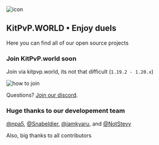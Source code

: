   ![icon](https://avatars.githubusercontent.com/u/131176467?s=200&v=4)
  ## KitPvP.WORLD • Enjoy duels

Here you can find all of our open source projects

### Join KitPvP.world soon

Join via kitpvp.world, its not that difficult (`1.19.2 - 1.20.x`)

![how to join](https://i.imgur.com/s08c6rh.gif)

Questions? [Join our discord](https://dc.kitpvp.world).

### Huge thanks to our developement team

[@npa5](https://github.com/npa5), [@Snabeldier](https://github.com/Snabeldier), [@iamkyaru](https://github.com/iamkyaru), and [@NotStevy](https://github.com/notstevy)

Also, big thanks to all contributors

